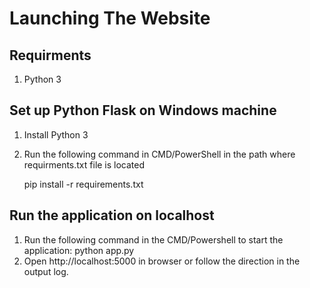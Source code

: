 # Launching The Website 

## Requirments 

1. Python 3

## Set up Python Flask on Windows machine 
 
 1. Install Python 3
 2. Run the following command in CMD/PowerShell in the path where requirments.txt file is located 

    pip install -r requirements.txt

## Run the application on localhost 

1. Run the following command in the CMD/Powershell to start the application: python app.py
2. Open http://localhost:5000 in browser or follow the direction in the output log.
